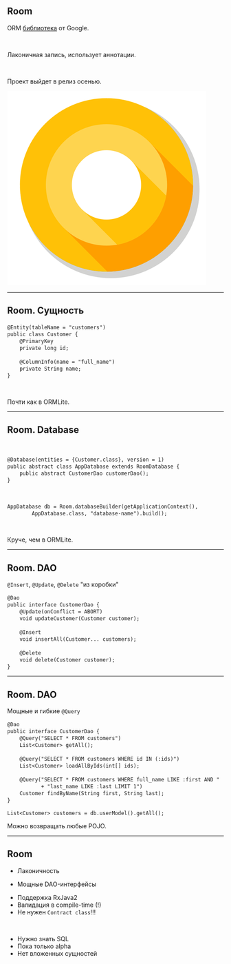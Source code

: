## Room

ORM [библиотека](https://developer.android.com/topic/libraries/architecture/room.html) от Google.  

<br>

Лаконичная запись, использует аннотации.

<br>

Проект выйдет в релиз осенью.
<!-- .element: class="fragment" data-fragment-index="1" -->

<img class="fragment" data-fragment-index="1" src="lecture/storage/img/android_o.png">

------

## Room. Сущность

```
@Entity(tableName = "customers")
public class Customer {
    @PrimaryKey
    private long id;

    @ColumnInfo(name = "full_name")
    private String name;
}

```

<br>

Почти как в ORMLite.
<!-- .element: class="fragment" data-fragment-index="1" -->


------

## Room. Database

<br>

```
@Database(entities = {Customer.class}, version = 1)
public abstract class AppDatabase extends RoomDatabase {
    public abstract CustomerDao customerDao();
}
```

<br>

```
AppDatabase db = Room.databaseBuilder(getApplicationContext(),
        AppDatabase.class, "database-name").build();
```
<!-- .element: class="fragment" data-fragment-index="1" -->

<br>

Круче, чем в ORMLite.
<!-- .element: class="fragment" data-fragment-index="2" -->

------

## Room. DAO

`@Insert`, `@Update`, `@Delete` "из коробки"
<br>

```
@Dao
public interface CustomerDao {
    @Update(onConflict = ABORT)
    void updateCustomer(Customer customer);

    @Insert
    void insertAll(Customer... customers);

    @Delete
    void delete(Customer customer);
}

```

------

## Room. DAO

Мощные и гибкие `@Query`
<br>

```
@Dao
public interface CustomerDao {
    @Query("SELECT * FROM customers")
    List<Customer> getAll();

    @Query("SELECT * FROM customers WHERE id IN (:ids)")
    List<Customer> loadAllByIds(int[] ids);

    @Query("SELECT * FROM customers WHERE full_name LIKE :first AND "
           + "last_name LIKE :last LIMIT 1")
    Customer findByName(String first, String last);
}

```

```
List<Customer> customers = db.userModel().getAll();
```
<!-- .element: class="fragment" data-fragment-index="1" -->

Можно возвращать любые POJO.
<!-- .element: class="fragment" data-fragment-index="2" -->

------

## Room

* Лаконичность
<!-- .element: class="fragment" data-fragment-index="1" -->
* Мощные DAO-интерфейсы
<!-- .element: class="fragment" data-fragment-index="2" -->
* Поддержка RxJava2 <!-- .element: class="fragment" data-fragment-index="3" -->
* Валидация в compile-time (!) <!-- .element: class="fragment" data-fragment-index="4" -->
* Не нужен <!-- .element: class="fragment" data-fragment-index="5" -->`Contract class`!!!


<br>

* Нужно знать SQL <!-- .element: class="fragment" data-fragment-index="6" -->
* Пока только alpha <!-- .element: class="fragment" data-fragment-index="6" -->
* Нет вложенных сущностей <!-- .element: class="fragment" data-fragment-index="6" -->

